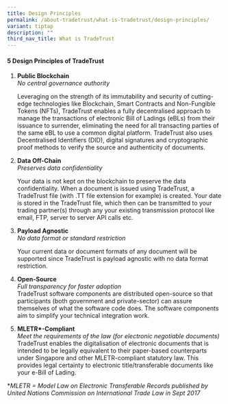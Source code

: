 ```yaml
---
title: Design Principles
permalink: /about-tradetrust/what-is-tradetrust/design-principles/
variant: tiptap
description: ""
third_nav_title: What is TradeTrust
---
```

<h4>5 Design Principles of TradeTrust</h4><ol data-tight="true" class="tight"><li><p><strong>Public Blockchain</strong><br><em>No central governance authority</em><br></p><p>Leveraging on the strength of its immutability and security of cutting-edge technologies like Blockchain, Smart Contracts and Non-Fungible Tokens (NFTs), TradeTrust enables a fully decentralised approach to manage the transactions of electronic Bill of Ladings (eBLs) from their issuance to surrender, eliminating the need for all transacting parties of the same eBL to use a common digital platform. TradeTrust also uses Decentralised Identifiers (DID), digital signatures and cryptographic proof methods to verify the source and authenticity of documents.</p></li></ol><p></p><ol start="2" data-tight="true" class="tight"><li><p><strong>Data Off-Chain</strong><br><em>Preserves data confidentiality</em></p><p>Your data is not kept on the blockchain to preserve the data confidentiality. When a document is issued using TradeTrust, a TradeTrust file (with .TT file extension for example) is created.  Your date is stored in the TradeTrust file, which then can be transmitted to your trading partner(s) through any your existing transmission protocol like email, FTP, server to server API calls etc.</p></li></ol><p></p><ol start="3" data-tight="true" class="tight"><li><p><strong>Payload Agnostic</strong><br><em>No data format or standard restriction</em></p><p>Your current data or document formats of any document will be supported since TradeTrust is payload agnostic with no data format restriction.</p></li></ol><p></p><ol start="4" data-tight="true" class="tight"><li><p><strong>Open-Source</strong><br><em>Full transparency for faster adoption</em><br>TradeTrust software components are distributed open-source so that participants (both government and private-sector) can assure themselves of what the software code does. The software components aim to simplify your technical integration work.</p></li></ol><p></p><ol start="5" data-tight="true" class="tight"><li><p><strong>MLETR*-Compliant</strong><br><em>Meet the requirements of the law (for electronic negotiable documents)</em><br>TradeTrust enables the digitalisation of electronic documents that is intended to be legally equivalent to their paper-based counterparts under Singapore and other MLETR-compliant statutory law. This provides legal certainty to electronic title/transferable documents like your e-Bill of Lading.</p></li></ol><p></p><p>*<em>MLETR = Model Law on Electronic Transferable Records published by United Nations Commission on International Trade Law in Sept 2017</em></p>
